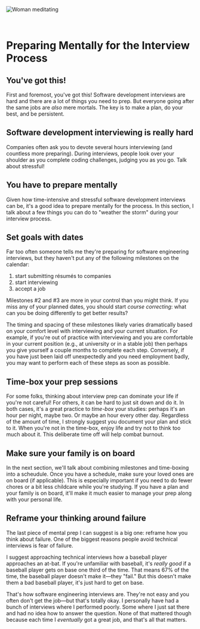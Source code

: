 <img style="margin: 0 auto; max-width:20rem; margin-bottom: 2rem" alt="Woman meditating" src="/mental.png" />

# Preparing Mentally for the Interview Process

## You've got this!

First and foremost, you've got this! Software development interviews are hard and there are a lot of things you need to prep. But everyone going after the same jobs are _also_ mere mortals. The key is to make a plan, do your best, and be persistent.

## Software development interviewing is really hard

Companies often ask you to devote several hours interviewing (and countless more preparing). During interviews, people look over your shoulder as you complete coding challenges, judging you as you go. Talk about stressful!

## You have to prepare mentally

Given how time-intensive and stressful software development interviews can be, it's a good idea to prepare mentally for the process. In this section, I talk about a few things you can do to "weather the storm" during your interview process.

## Set goals with dates

Far too often someone tells me they're preparing for software engineering interviews, but they haven't put any of the following milestones on the calendar:

1. start submitting r&eacute;sum&eacute;s to companies
2. start interviewing
3. accept a job

Milestones #2 and #3 are more in your control than you might think. If you miss any of your planned dates, you should start _course correcting_: what can you be doing differently to get better results?

The timing and spacing of these milestones likely varies dramatically based on your comfort level with interviewing and your current situation. For example, if you're out of practice with interviewing and you are comfortable in your current position (e.g., at university or in a stable job) then perhaps you give yourself a couple months to complete each step. Conversely, if you have just been laid off unexpectedly and you need employment badly, you may want to perform each of these steps as soon as possible.

## Time-box your prep sessions

For some folks, thinking about interview prep can dominate your life if you're not careful! For others, it can be hard to just sit down and do it. In both cases, it's a great practice to _time-box_ your studies: perhaps it's an hour per night, maybe two. Or maybe an hour every other day. Regardless of the amount of time, I strongly suggest you document your plan and stick to it. When you're not in the time-box, enjoy life and try not to think too much about it. This deliberate time off will help combat burnout.

## Make sure your family is on board

In the next section, we'll talk about combining milestones and time-boxing into a scheudule. Once you have a schedule, make sure your loved ones are on board (if applicable). This is especially important if you need to do fewer chores or a bit less childcare while you're studying. If you have a plan and your family is on board, it'll make it much easier to manage your prep along with your personal life.

## Reframe your thinking around failure

The last piece of mental prep I can suggest is a big one: reframe how you think about failure. One of the biggest reasons people avoid technical interviews is fear of failure.

I suggest approaching technical interviews how a baseball player approaches an at-bat. If you're unfamiliar with baseball, it's _really good_ if a baseball player gets on base one third of the time. That means 67% of the time, the baseball player doesn't make it&mdash;they "fail." But this doesn't make them a bad baseball player, it's just hard to get on base.

That's how software engineering interviews are. They're not easy and you often don't get the job&mdash;but that's totally okay. I personally have had a bunch of interviews where I performed poorly. Some where I just sat there and had no idea how to answer the question. None of that mattered though because each time I _eventually_ got a great job, and that's all that matters.
